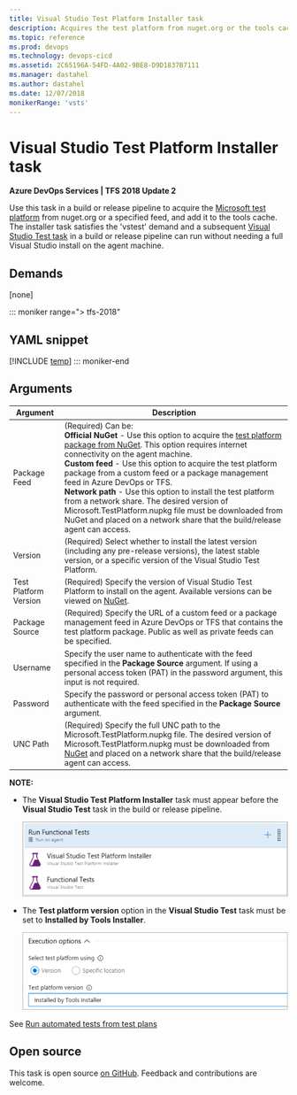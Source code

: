 ```yaml
---
title: Visual Studio Test Platform Installer task
description: Acquires the test platform from nuget.org or the tools cache and can allow you to run tests and collect diagnostic data
ms.topic: reference
ms.prod: devops
ms.technology: devops-cicd
ms.assetid: 2C65196A-54FD-4A02-9BE8-D9D1837B7111
ms.manager: dastahel
ms.author: dastahel
ms.date: 12/07/2018
monikerRange: 'vsts'
---
```


# Visual Studio Test Platform Installer task

**Azure DevOps Services | TFS 2018 Update 2**

Use this task in a build or release pipeline to acquire the [Microsoft test platform](https://www.nuget.org/packages/Microsoft.TestPlatform/)
from nuget.org or a specified feed, and add it to the tools cache. The installer task satisfies the 'vstest'
demand and a subsequent [Visual Studio Test task](../test/vstest.md)
in a build or release pipeline can run without needing a full Visual Studio install on the agent machine. 

## Demands

[none]

::: moniker range="> tfs-2018"
## YAML snippet
[!INCLUDE [temp](../_shared/yaml/VsTestPlatformToolInstallerV1.md)]
::: moniker-end

## Arguments

| Argument | Description | 
| --- | --- | 
| Package Feed | (Required) Can be: <br />**Official NuGet** - Use this option to acquire the [test platform package from NuGet](https://www.nuget.org/packages/Microsoft.TestPlatform/). This option requires internet connectivity on the agent machine.<br />**Custom feed** - Use this option to acquire the test platform package from a custom feed or a package management feed in Azure DevOps or TFS.<br />**Network path** - Use this option to install the test platform from a network share. The desired version of Microsoft.TestPlatform.nupkg file must be downloaded from NuGet and placed on a network share that the build/release agent can access.<br /> |
| Version | (Required) Select whether to install the latest version (including any pre-release versions), the latest stable version, or a specific version of the Visual Studio Test Platform. | 
| Test Platform Version | (Required) Specify the version of Visual Studio Test Platform to install on the agent. Available versions can be viewed on [NuGet](https://www.nuget.org/packages/Microsoft.TestPlatform/). |
| Package Source | (Required) Specify the URL of a custom feed or a package management feed in Azure DevOps or TFS that contains the test platform package. Public as well as private feeds can be specified. | 
| Username | Specify the user name to authenticate with the feed specified in the **Package Source** argument. If using a personal access token (PAT) in the password argument, this input is not required. |
| Password | Specify the password or personal access token (PAT) to authenticate with the feed specified in the **Package Source** argument. |
| UNC Path | (Required) Specify the full UNC path to the Microsoft.TestPlatform.nupkg file. The desired version of Microsoft.TestPlatform.nupkg must be downloaded from [NuGet](https://www.nuget.org/packages/Microsoft.TestPlatform/) and placed on a network share that the build/release agent can access. | 
 
**NOTE:**

* The **Visual Studio Test Platform Installer** task must appear before the **Visual Studio Test** task in the build or release pipeline.

  ![Order of tasks](_img/tpinstaller1.png)

* The **Test platform version** option in the **Visual Studio Test** task must be set to **Installed by Tools Installer**. 

  ![Task setting](_img/tpinstaller2.png)

See [Run automated tests from test plans](../../../test/run-automated-tests-from-test-hub.md)

## Open source

This task is open source [on GitHub](https://github.com/Microsoft/azure-pipelines-tasks). Feedback and contributions are welcome.
